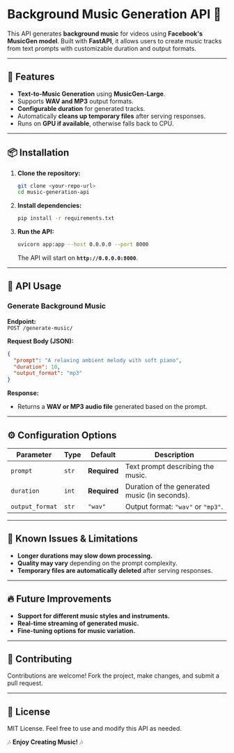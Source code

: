 # Background Music Generation API 🎵  

This API generates **background music** for videos using **Facebook's MusicGen model**. Built with **FastAPI**, it allows users to create music tracks from text prompts with customizable duration and output formats.  

---

## 🚀 Features  
- **Text-to-Music Generation** using **MusicGen-Large**.  
- Supports **WAV and MP3** output formats.  
- **Configurable duration** for generated tracks.  
- Automatically **cleans up temporary files** after serving responses.  
- Runs on **GPU if available**, otherwise falls back to CPU.  

---

## 📦 Installation  

1. **Clone the repository:**  
   ```bash
   git clone <your-repo-url>
   cd music-generation-api
   ```

2. **Install dependencies:**  
   ```bash
   pip install -r requirements.txt
   ```

3. **Run the API:**  
   ```bash
   uvicorn app:app --host 0.0.0.0 --port 8000
   ```

   The API will start on **`http://0.0.0.0:8000`**.  

---

## 📡 API Usage  

### **Generate Background Music**  
**Endpoint:**  
`POST /generate-music/`  

**Request Body (JSON):**  
```json
{
  "prompt": "A relaxing ambient melody with soft piano",
  "duration": 10,
  "output_format": "mp3"
}
```  

**Response:**  
- Returns a **WAV or MP3 audio file** generated based on the prompt.  

---

## ⚙️ Configuration Options  

| Parameter          | Type   | Default | Description |
|--------------------|--------|---------|-------------|
| `prompt`          | `str`  | **Required** | Text prompt describing the music. |
| `duration`        | `int`  | **Required** | Duration of the generated music (in seconds). |
| `output_format`   | `str`  | `"wav"` | Output format: `"wav"` or `"mp3"`. |

---

## 🛑 Known Issues & Limitations  
- **Longer durations may slow down processing.**  
- **Quality may vary** depending on the prompt complexity.  
- **Temporary files are automatically deleted** after serving responses.  

---

## 🔥 Future Improvements  
- **Support for different music styles and instruments.**  
- **Real-time streaming of generated music.**  
- **Fine-tuning options for music variation.**  

---

## 🤝 Contributing  
Contributions are welcome! Fork the project, make changes, and submit a pull request.  

---

## 📝 License  
MIT License. Feel free to use and modify this API as needed.  

🎶 **Enjoy Creating Music!** 🎶